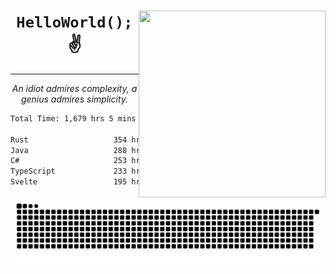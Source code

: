 <div text-align="center">
    <img src="https://i.imgur.com/h1q15Kt.gife" align="right" width="299" height="299">
    <h1 align="center"><code>HelloWorld();</code> ✌️</h1>
    <hr>
    <p align="center"><i>An idiot admires complexity, a genius admires simplicity.</i></p>
</div>

<!--START_SECTION:waka-->

```txt
Total Time: 1,679 hrs 5 mins

Rust                   354 hrs 19 mins █████░░░░░░░░░░░░░░░░░░░░   19.86 %
Java                   288 hrs 22 mins ████░░░░░░░░░░░░░░░░░░░░░   16.16 %
C#                     253 hrs 12 mins ███▓░░░░░░░░░░░░░░░░░░░░░   14.19 %
TypeScript             233 hrs 51 mins ███▒░░░░░░░░░░░░░░░░░░░░░   13.11 %
Svelte                 195 hrs 22 mins ██▓░░░░░░░░░░░░░░░░░░░░░░   10.95 %
```

<!--END_SECTION:waka-->

<picture>
  <source media="(prefers-color-scheme: dark)" srcset="https://raw.githubusercontent.com/Somfic/Somfic/main/github-contribution-grid-snake-dark.svg">
  <source media="(prefers-color-scheme: light)" srcset="https://raw.githubusercontent.com/Somfic/Somfic/main/github-contribution-grid-snake.svg">
  <img alt="github contribution grid snake animation" src="https://raw.githubusercontent.com/Somfic/Somfic/main/github-contribution-grid-snake.svg">
</picture>
